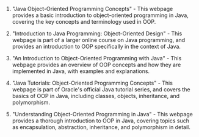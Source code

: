 

1. "Java Object-Oriented Programming Concepts" - This webpage provides a basic introduction to object-oriented programming in Java, covering the key concepts and terminology used in OOP.

2. "Introduction to Java Programming: Object-Oriented Design" - This webpage is part of a larger online course on Java programming, and provides an introduction to OOP specifically in the context of Java.

3. "An Introduction to Object-Oriented Programming with Java" - This webpage provides an overview of OOP concepts and how they are implemented in Java, with examples and explanations.

4. "Java Tutorials: Object-Oriented Programming Concepts" - This webpage is part of Oracle's official Java tutorial series, and covers the basics of OOP in Java, including classes, objects, inheritance, and polymorphism.

5. "Understanding Object-Oriented Programming in Java" - This webpage provides a thorough introduction to OOP in Java, covering topics such as encapsulation, abstraction, inheritance, and polymorphism in detail.